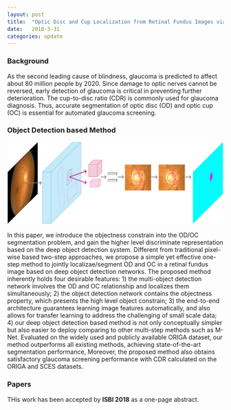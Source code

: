 ```yaml
---
layout: post
title:  "Optic Disc and Cup Localization from Retinal Fundus Images via Deep Object Detection Networks"
date:   2018-3-31
categories: update
---
```


### Background

As the second leading cause of blindness, glaucoma is predicted to affect about 80 million people by 2020. Since damage to optic nerves cannot be reversed, early detection of glaucoma is critical in preventing further deterioration. The cup-to-disc ratio (CDR) is commonly used for glaucoma diagnosis. Thus, accurate segmentation of optic disc (OD) and optic cup (OC) is essential for automated glaucoma screening.

### Object Detection based Method

![plot of chunk image_1](/images/deepCDR/framework.jpg)

In this paper, we introduce the objectness constrain into the OD/OC segmentation problem, and gain the higher level discriminate representation based on the deep object detection system. Different from traditional pixel-wise based two-step approaches, we propose a simple yet effective one-step method to jointly localizae/segment OD and OC in a retinal fundus image based on deep object detection networks. The proposed method inherently holds four desirable features: 1) the multi-object detection network involves the OD and OC relationship and localizes them simultaneously; 2) the object detection network contains the objectness property, which presents the high level object constrain; 3) the end-to-end architecture guarantees learning image features automatically, and also allows for transfer learning to address the challenging of small scale data; 4) our deep object detection based method is not only conceptually simpler but also easier to deploy comparing to other multi-step methods such as M-Net. Evaluated on the widely used and publicly available ORIGA dataset, our method outperforms all existing methods, achieving state-of-the-art segmentation performance, Moreover, the proposed method also obtains satisfactory glaucoma screening performance with CDR calculated on the ORIGA and SCES datasets.

### Papers

THis work has been accepted by **ISBI 2018** as a one-page abstract.



